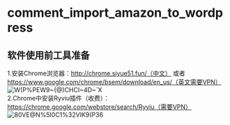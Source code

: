 # comment_import_amazon_to_wordpress
## 软件使用前工具准备
1.安装Chrome浏览器：http://chrome.siyue51.fun/（中文） 或者 https://www.google.com/chrome/bsem/download/en_us/（英文需要VPN）  
![W(P%PEW9~{@)CHCI~4D~`X](https://user-images.githubusercontent.com/44847916/199862216-f95363f3-c1fb-42be-ac65-0e2903fc3628.png)  
2.Chrome中安装Ryviu插件（收费）：https://chrome.google.com/webstore/search/Ryviu（需要VPN）  
![80VE@N%5I0C1%32VIK9(P36](https://user-images.githubusercontent.com/44847916/199862295-33d6b7ba-6df8-4535-8d88-a698735c4b57.png)  
